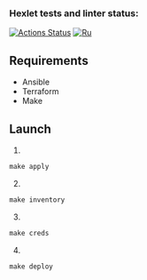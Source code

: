 ### Hexlet tests and linter status:
[![Actions Status](https://github.com/ilyasilkin27/devops-for-programmers-project-77/actions/workflows/hexlet-check.yml/badge.svg)](https://github.com/ilyasilkin27/devops-for-programmers-project-77/actions)
[![Ru](https://img.shields.io/badge/Rus-blue)](README_ru.md)

## Requirements

- Ansible
- Terraform
- Make

## Launch

1. 
```javascript
make apply
```
2. 
```javascript
make inventory
```
3.
```javascript
make creds
```
4.
```javascript
make deploy
```